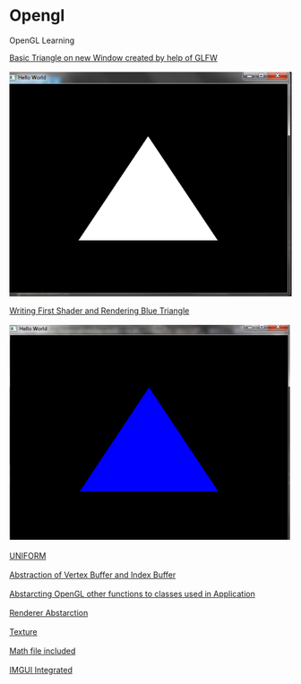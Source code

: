 # Opengl
OpenGL Learning

[Basic Triangle on new Window created by help of GLFW](../../tree/f7a58077c2a7cf9498d23549fdd765589de1ab5d)
<br/><br/>
<img src="https://github.com/devanshugarg1994/Opengl/blob/master/ScreenShoots/Traingle.png" />


[Writing First Shader and Rendering Blue Triangle](../../tree/68b99c782e0dd8473ddb812657fdbee02b6d2949) <br/><br/>
<img  src="https://github.com/devanshugarg1994/Opengl/blob/master/ScreenShoots/BlueTriangle.png"  />
<br/>
<br/>
[UNIFORM](../../tree/d8f9a589f9772e338e9fbb4b39bf709076fc4a75)
<br/>
<br/>
[Abstraction of Vertex Buffer and Index Buffer](../../tree/6d0de55487f3d23aea8303413ff73567effc3434)
<br/>
<br/>
[Abstarcting OpenGL other functions to classes used in Application](../../tree/00f82039ab9349b5e69ebe83f015e7ea72ffdd42)
<br/>
<br/>
[Renderer Abstarction](../../tree/2511860802d04b7c0b2459b87832e57247de24e2)
<br/>
<br/>
[Texture](../../tree/1471ad168c425a53db466d11aca88d515a5dca78)
<br/>
<br/>
[Math file included](../../tree/2a7ee3f255ac0983af63d87e390ab32357c52414)<br/>
<br/>
[IMGUI Integrated](../../tree/8277090d3adf463e18f1762fb973e3ac496d04d6)